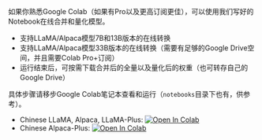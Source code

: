 如果你熟悉Google Colab（如果有Pro以及更高订阅更佳），可以使用我们写好的Notebook在线合并和量化模型。

- 支持LLaMA/Alpaca模型7B和13B版本的在线转换
- 支持LLaMA/Alpaca模型33B版本的在线转换（需要有足够的Google Drive空间，并且需要Colab Pro+订阅）
- 运行结束后，可按需下载合并后的全量以及量化后的权重（也可转存自己的Google Drive）

具体步骤请移步Google Colab笔记本查看和运行（`notebooks`目录下也有，供参考）。
- Chinese LLaMA, Alpaca, LLaMA-Plus: <a href="https://colab.research.google.com/drive/1Eak6azD3MLeb-YsfbP8UZC8wrL1ddIMI?usp=sharing" target="_parent"><img src="https://colab.research.google.com/assets/colab-badge.svg" alt="Open In Colab"/></a>
- Chinese Alpaca-Plus: <a href="https://colab.research.google.com/drive/1axIgPoThgm-v3rglmRV9QnhVsJKHsHBj?usp=sharing" target="_parent"><img src="https://colab.research.google.com/assets/colab-badge.svg" alt="Open In Colab"/></a>